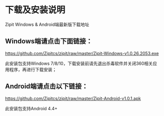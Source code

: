 # 下载及安装说明
Zipit Windows &amp; Android端最新版下载地址

## Windows端请点击下面链接：

https://github.com/Zipitcs/zipit/raw/master/Zipit-Windows-v1.0.26.2053.exe

此安装包支持Windows 7/8/10，下载安装前请先退出杀毒软件并关闭360相关应用程序，再进行下载安装；

## Android端请点击以下链接：

https://github.com/Zipitcs/zipit/raw/master/Zipit-Android-v1.0.1.apk

此安装包支持Android 4.4+
